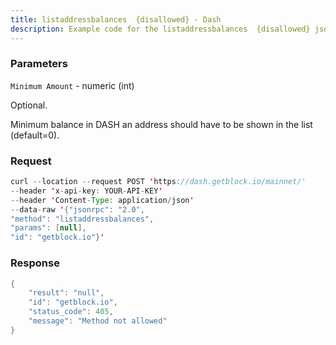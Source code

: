 ```yaml
---
title: listaddressbalances  {disallowed} - Dash
description: Example code for the listaddressbalances  {disallowed} json-rpc method. Сomplete guide on how to use listaddressbalances  {disallowed} json-rpc in GetBlock.io Web3 documentation.
---
```


### Parameters


`Minimum Amount` - numeric (int)

Optional.

Minimum balance in DASH an address should have to be shown in the list
(default=0).

### Request

``` java
curl --location --request POST 'https://dash.getblock.io/mainnet/' 
--header 'x-api-key: YOUR-API-KEY' 
--header 'Content-Type: application/json' 
--data-raw '{"jsonrpc": "2.0",
"method": "listaddressbalances",
"params": [null],
"id": "getblock.io"}'
```

###  Response

``` java
{
    "result": "null",
    "id": "getblock.io",
    "status_code": 405,
    "message": "Method not allowed"
}
```

